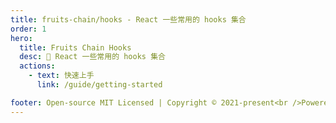 ```yaml
---
title: fruits-chain/hooks - React 一些常用的 hooks 集合
order: 1
hero:
  title: Fruits Chain Hooks
  desc: 📖 React 一些常用的 hooks 集合
  actions:
    - text: 快速上手
      link: /guide/getting-started

footer: Open-source MIT Licensed | Copyright © 2021-present<br />Powered by fruits-chain
---
```

